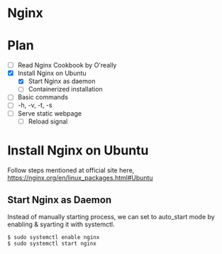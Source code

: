 ---
---
# Nginx

# Plan
- [ ] Read Nginx Cookbook by O'really
- [x] Install Nginx on Ubuntu
  - [x] Start Nginx as daemon
  - [ ] Containerized installation
- [ ] Basic commands
- [ ] -h, -v, -t, -s
- [ ] Serve static webpage
  - [ ] Reload signal

# Install Nginx on Ubuntu

Follow steps mentioned at official site here, https://nginx.org/en/linux_packages.html#Ubuntu

## Start Nginx as Daemon
Instead of manually starting process, we can set to auto_start mode by enabling & syarting it with systemctl.

```console
$ sudo systemctl enable nginx  
$ sudo systemctl start nginx
```
